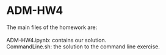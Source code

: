 # ADM-HW4
The main files of the homework are:</br>
</br>
ADM-HW4.ipynb: contains our solution. </br>
CommandLine.sh: the solution to the command line exercise.

